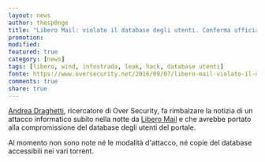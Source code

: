 ```yaml
---
layout: news
author: thesp0nge
title: "Libero Mail: violato il database degli utenti. Conferma ufficiale"
promotion: 
modified: 
featured: true
category: [news]
tags: [libero, wind, infostrada, leak, hack, database utenti]
fonte: https://www.oversecurity.net/2016/09/07/libero-mail-violato-il-database-degli-utenti/
comments: true
share: true
---
```


[Andrea Draghetti](https://www.oversecurity.net), ricercatore di Over Security, fa rimbalzare la notizia di un attacco informatico subito nella notte da [Libero Mail](http://liberomail.libero.it) e che avrebbe portato alla compromissione del database degli utenti del portale.

Al momento non sono note né le modalità d'attacco, né copie del database accessibili nei vari torrent.
